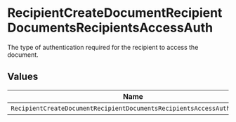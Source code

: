 # RecipientCreateDocumentRecipientDocumentsRecipientsAccessAuth

The type of authentication required for the recipient to access the document.


## Values

| Name                                                                   | Value                                                                  |
| ---------------------------------------------------------------------- | ---------------------------------------------------------------------- |
| `RecipientCreateDocumentRecipientDocumentsRecipientsAccessAuthAccount` | ACCOUNT                                                                |